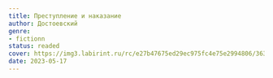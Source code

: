 ```yaml
---
title: Преступление и наказание
author: Достоевский
genre:
- fictionn
status: readed
cover: https://img3.labirint.ru/rc/e27b47675ed29ec975fc4e75e2994806/363x561q80/books49/482353/cover.jpg?1612679174
date: 2023-05-17
---
```


